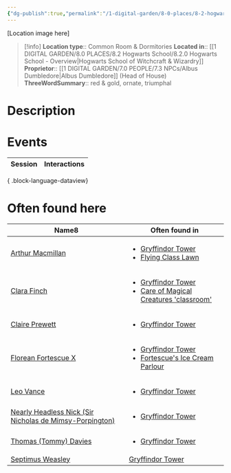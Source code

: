 ```yaml
---
{"dg-publish":true,"permalink":"/1-digital-garden/8-0-places/8-2-hogwarts-school/8-3-02-gryffindor-tower/","tags":["#place","hogwarts","#service-building"]}
---
```


[Location image here]
>[!info]
>**Location type**::  Common Room & Dormitories
>**Located in**:: [[1 DIGITAL GARDEN/8.0 PLACES/8.2 Hogwarts School/8.2.0 Hogwarts School - Overview\|Hogwarts School of Witchcraft & Wizardry]]
>**Proprietor**:: [[1 DIGITAL GARDEN/7.0 PEOPLE/7.3 NPCs/Albus Dumbledore\|Albus Dumbledore]] (Head of House)
>**ThreeWordSummary**:: red & gold, ornate, triumphal

# Description


# Events

| Session | Interactions |
| ------- | ------------ |

{ .block-language-dataview}

# Often found here

<div><table class="dataview table-view-table"><thead class="table-view-thead"><tr class="table-view-tr-header"><th class="table-view-th"><span>Name</span><span class="dataview small-text">8</span></th><th class="table-view-th"><span>Often found in</span></th></tr></thead><tbody class="table-view-tbody"><tr><td><span><a data-tooltip-position="top" aria-label="1 DIGITAL GARDEN/7.0 PEOPLE/7.3 NPCs/Arthur Macmillan.md" data-href="1 DIGITAL GARDEN/7.0 PEOPLE/7.3 NPCs/Arthur Macmillan.md" href="1 DIGITAL GARDEN/7.0 PEOPLE/7.3 NPCs/Arthur Macmillan.md" class="internal-link" target="_blank" rel="noopener nofollow">Arthur Macmillan</a></span></td><td><ul class="dataview dataview-ul dataview-result-list-ul"><li class="dataview-result-list-li"><span><a data-tooltip-position="top" aria-label="1 DIGITAL GARDEN/8.0 PLACES/8.2 Hogwarts School/8.3.02 Gryffindor Tower.md" data-href="1 DIGITAL GARDEN/8.0 PLACES/8.2 Hogwarts School/8.3.02 Gryffindor Tower.md" href="1 DIGITAL GARDEN/8.0 PLACES/8.2 Hogwarts School/8.3.02 Gryffindor Tower.md" class="internal-link" target="_blank" rel="noopener nofollow">Gryffindor Tower</a></span></li><li class="dataview-result-list-li"><span><a data-tooltip-position="top" aria-label="1 DIGITAL GARDEN/8.0 PLACES/8.2 Hogwarts School/8.2.10 Flying Class Lawn.md" data-href="1 DIGITAL GARDEN/8.0 PLACES/8.2 Hogwarts School/8.2.10 Flying Class Lawn.md" href="1 DIGITAL GARDEN/8.0 PLACES/8.2 Hogwarts School/8.2.10 Flying Class Lawn.md" class="internal-link" target="_blank" rel="noopener nofollow">Flying Class Lawn</a></span></li></ul></td></tr><tr><td><span><a data-tooltip-position="top" aria-label="1 DIGITAL GARDEN/7.0 PEOPLE/7.3 NPCs/Clara Finch.md" data-href="1 DIGITAL GARDEN/7.0 PEOPLE/7.3 NPCs/Clara Finch.md" href="1 DIGITAL GARDEN/7.0 PEOPLE/7.3 NPCs/Clara Finch.md" class="internal-link" target="_blank" rel="noopener nofollow">Clara Finch</a></span></td><td><ul class="dataview dataview-ul dataview-result-list-ul"><li class="dataview-result-list-li"><span><a data-tooltip-position="top" aria-label="1 DIGITAL GARDEN/8.0 PLACES/8.2 Hogwarts School/8.3.02 Gryffindor Tower.md" data-href="1 DIGITAL GARDEN/8.0 PLACES/8.2 Hogwarts School/8.3.02 Gryffindor Tower.md" href="1 DIGITAL GARDEN/8.0 PLACES/8.2 Hogwarts School/8.3.02 Gryffindor Tower.md" class="internal-link" target="_blank" rel="noopener nofollow">Gryffindor Tower</a></span></li><li class="dataview-result-list-li"><span><a data-tooltip-position="top" aria-label="1 DIGITAL GARDEN/8.0 PLACES/8.2 Hogwarts School/8.2.03 Care of Magical Creatures 'classroom'.md" data-href="1 DIGITAL GARDEN/8.0 PLACES/8.2 Hogwarts School/8.2.03 Care of Magical Creatures 'classroom'.md" href="1 DIGITAL GARDEN/8.0 PLACES/8.2 Hogwarts School/8.2.03 Care of Magical Creatures 'classroom'.md" class="internal-link" target="_blank" rel="noopener nofollow">Care of Magical Creatures 'classroom'</a></span></li></ul></td></tr><tr><td><span><a data-tooltip-position="top" aria-label="1 DIGITAL GARDEN/7.0 PEOPLE/7.3 NPCs/Claire Prewett.md" data-href="1 DIGITAL GARDEN/7.0 PEOPLE/7.3 NPCs/Claire Prewett.md" href="1 DIGITAL GARDEN/7.0 PEOPLE/7.3 NPCs/Claire Prewett.md" class="internal-link" target="_blank" rel="noopener nofollow">Claire Prewett</a></span></td><td><ul class="dataview dataview-ul dataview-result-list-ul"><li class="dataview-result-list-li"><span><a data-tooltip-position="top" aria-label="1 DIGITAL GARDEN/8.0 PLACES/8.2 Hogwarts School/8.3.02 Gryffindor Tower.md" data-href="1 DIGITAL GARDEN/8.0 PLACES/8.2 Hogwarts School/8.3.02 Gryffindor Tower.md" href="1 DIGITAL GARDEN/8.0 PLACES/8.2 Hogwarts School/8.3.02 Gryffindor Tower.md" class="internal-link" target="_blank" rel="noopener nofollow">Gryffindor Tower</a></span></li></ul></td></tr><tr><td><span><a data-tooltip-position="top" aria-label="1 DIGITAL GARDEN/7.0 PEOPLE/7.3 NPCs/Florean Fortescue X.md" data-href="1 DIGITAL GARDEN/7.0 PEOPLE/7.3 NPCs/Florean Fortescue X.md" href="1 DIGITAL GARDEN/7.0 PEOPLE/7.3 NPCs/Florean Fortescue X.md" class="internal-link" target="_blank" rel="noopener nofollow">Florean Fortescue X</a></span></td><td><ul class="dataview dataview-ul dataview-result-list-ul"><li class="dataview-result-list-li"><span><a data-tooltip-position="top" aria-label="1 DIGITAL GARDEN/8.0 PLACES/8.2 Hogwarts School/8.3.02 Gryffindor Tower.md" data-href="1 DIGITAL GARDEN/8.0 PLACES/8.2 Hogwarts School/8.3.02 Gryffindor Tower.md" href="1 DIGITAL GARDEN/8.0 PLACES/8.2 Hogwarts School/8.3.02 Gryffindor Tower.md" class="internal-link" target="_blank" rel="noopener nofollow">Gryffindor Tower</a></span></li><li class="dataview-result-list-li"><span><a data-tooltip-position="top" aria-label="1 DIGITAL GARDEN/8.0 PLACES/8.1 Diagon Alley/8.1.05 Florean Fortescue's Ice Cream Parlour.md" data-href="1 DIGITAL GARDEN/8.0 PLACES/8.1 Diagon Alley/8.1.05 Florean Fortescue's Ice Cream Parlour.md" href="1 DIGITAL GARDEN/8.0 PLACES/8.1 Diagon Alley/8.1.05 Florean Fortescue's Ice Cream Parlour.md" class="internal-link" target="_blank" rel="noopener nofollow">Fortescue's Ice Cream Parlour</a></span></li></ul></td></tr><tr><td><span><a data-tooltip-position="top" aria-label="1 DIGITAL GARDEN/7.0 PEOPLE/7.3 NPCs/Leo Vance.md" data-href="1 DIGITAL GARDEN/7.0 PEOPLE/7.3 NPCs/Leo Vance.md" href="1 DIGITAL GARDEN/7.0 PEOPLE/7.3 NPCs/Leo Vance.md" class="internal-link" target="_blank" rel="noopener nofollow">Leo Vance</a></span></td><td><ul class="dataview dataview-ul dataview-result-list-ul"><li class="dataview-result-list-li"><span><a data-tooltip-position="top" aria-label="1 DIGITAL GARDEN/8.0 PLACES/8.2 Hogwarts School/8.3.02 Gryffindor Tower.md" data-href="1 DIGITAL GARDEN/8.0 PLACES/8.2 Hogwarts School/8.3.02 Gryffindor Tower.md" href="1 DIGITAL GARDEN/8.0 PLACES/8.2 Hogwarts School/8.3.02 Gryffindor Tower.md" class="internal-link" target="_blank" rel="noopener nofollow">Gryffindor Tower</a></span></li></ul></td></tr><tr><td><span><a data-tooltip-position="top" aria-label="1 DIGITAL GARDEN/7.0 PEOPLE/7.3 NPCs/Nearly Headless Nick (Sir Nicholas de Mimsy-Porpington).md" data-href="1 DIGITAL GARDEN/7.0 PEOPLE/7.3 NPCs/Nearly Headless Nick (Sir Nicholas de Mimsy-Porpington).md" href="1 DIGITAL GARDEN/7.0 PEOPLE/7.3 NPCs/Nearly Headless Nick (Sir Nicholas de Mimsy-Porpington).md" class="internal-link" target="_blank" rel="noopener nofollow">Nearly Headless Nick (Sir Nicholas de Mimsy-Porpington)</a></span></td><td><ul class="dataview dataview-ul dataview-result-list-ul"><li class="dataview-result-list-li"><span><a data-tooltip-position="top" aria-label="1 DIGITAL GARDEN/8.0 PLACES/8.2 Hogwarts School/8.3.02 Gryffindor Tower.md" data-href="1 DIGITAL GARDEN/8.0 PLACES/8.2 Hogwarts School/8.3.02 Gryffindor Tower.md" href="1 DIGITAL GARDEN/8.0 PLACES/8.2 Hogwarts School/8.3.02 Gryffindor Tower.md" class="internal-link" target="_blank" rel="noopener nofollow">Gryffindor Tower</a></span></li></ul></td></tr><tr><td><span><a data-tooltip-position="top" aria-label="1 DIGITAL GARDEN/7.0 PEOPLE/7.3 NPCs/Thomas (Tommy) Davies.md" data-href="1 DIGITAL GARDEN/7.0 PEOPLE/7.3 NPCs/Thomas (Tommy) Davies.md" href="1 DIGITAL GARDEN/7.0 PEOPLE/7.3 NPCs/Thomas (Tommy) Davies.md" class="internal-link" target="_blank" rel="noopener nofollow">Thomas (Tommy) Davies</a></span></td><td><ul class="dataview dataview-ul dataview-result-list-ul"><li class="dataview-result-list-li"><span><a data-tooltip-position="top" aria-label="1 DIGITAL GARDEN/8.0 PLACES/8.2 Hogwarts School/8.3.02 Gryffindor Tower.md" data-href="1 DIGITAL GARDEN/8.0 PLACES/8.2 Hogwarts School/8.3.02 Gryffindor Tower.md" href="1 DIGITAL GARDEN/8.0 PLACES/8.2 Hogwarts School/8.3.02 Gryffindor Tower.md" class="internal-link" target="_blank" rel="noopener nofollow">Gryffindor Tower</a></span></li></ul></td></tr><tr><td><span><a data-tooltip-position="top" aria-label="1 DIGITAL GARDEN/7.0 PEOPLE/7.3 NPCs/Septimus Weasley.md" data-href="1 DIGITAL GARDEN/7.0 PEOPLE/7.3 NPCs/Septimus Weasley.md" href="1 DIGITAL GARDEN/7.0 PEOPLE/7.3 NPCs/Septimus Weasley.md" class="internal-link" target="_blank" rel="noopener nofollow">Septimus Weasley</a></span></td><td><span><a data-tooltip-position="top" aria-label="1 DIGITAL GARDEN/8.0 PLACES/8.2 Hogwarts School/8.3.02 Gryffindor Tower.md" data-href="1 DIGITAL GARDEN/8.0 PLACES/8.2 Hogwarts School/8.3.02 Gryffindor Tower.md" href="1 DIGITAL GARDEN/8.0 PLACES/8.2 Hogwarts School/8.3.02 Gryffindor Tower.md" class="internal-link" target="_blank" rel="noopener nofollow">Gryffindor Tower</a></span></td></tr></tbody></table></div>